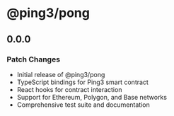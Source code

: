 # @ping3/pong

## 0.0.0

### Patch Changes

- Initial release of @ping3/pong
- TypeScript bindings for Ping3 smart contract
- React hooks for contract interaction
- Support for Ethereum, Polygon, and Base networks
- Comprehensive test suite and documentation
